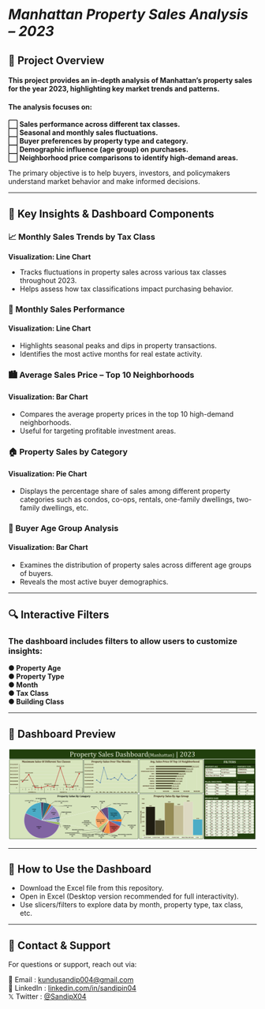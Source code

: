 # *Manhattan Property Sales Analysis – 2023*

## 📌 Project Overview
#### This project provides an in-depth analysis of Manhattan’s property sales for the year 2023, highlighting key market trends and patterns.
#### The analysis focuses on:  
**⬜ Sales performance across different tax classes.  
⬜ Seasonal and monthly sales fluctuations.  
⬜ Buyer preferences by property type and category.  
⬜ Demographic influence (age group) on purchases.  
⬜ Neighborhood price comparisons to identify high-demand areas.**

The primary objective is to help buyers, investors, and policymakers understand market behavior and make informed decisions.

---

## 📌 Key Insights & Dashboard Components
### 📈 Monthly Sales Trends by Tax Class
**Visualization: Line Chart**
- Tracks fluctuations in property sales across various tax classes throughout 2023.
- Helps assess how tax classifications impact purchasing behavior.

### 📅 Monthly Sales Performance
#### Visualization: Line Chart
- Highlights seasonal peaks and dips in property transactions.
- Identifies the most active months for real estate activity.

### 🏙 Average Sales Price – Top 10 Neighborhoods
#### Visualization: Bar Chart
- Compares the average property prices in the top 10 high-demand neighborhoods.
- Useful for targeting profitable investment areas.

### 🏠 Property Sales by Category
#### Visualization: Pie Chart
- Displays the percentage share of sales among different property categories such as condos, co-ops, rentals, one-family dwellings, two-family dwellings, etc.

### 👥 Buyer Age Group Analysis
#### Visualization: Bar Chart
- Examines the distribution of property sales across different age groups of buyers.
- Reveals the most active buyer demographics.

---

## 🔍 Interactive Filters
### The dashboard includes filters to allow users to customize insights:
**● Property Age  
● Property Type  
● Month  
● Tax Class  
● Building Class**

---

## 👀 Dashboard Preview
![**Property Sales**](https://raw.githubusercontent.com/SandipGit04/Manhattan-Property-Sales-Dashboard/refs/heads/main/Dashboard%20Image/Manhattan%20Property%20Sales%20Dashboard.png)  

---

## 📌 How to Use the Dashboard
- Download the Excel file from this repository.
- Open in Excel (Desktop version recommended for full interactivity).
- Use slicers/filters to explore data by month, property type, tax class, etc.

---

## 📱 Contact & Support
For questions or support, reach out via:

📩 Email : [kundusandip004@gmail.com](mailto:kundusandip004@gmail.com)  
🔗 LinkedIn : [linkedin.com/in/sandipin04](https://www.linkedin.com/in/sandipin04/)  
𝕏 Twitter : [@SandipX04](https://x.com/SandipX04)  
